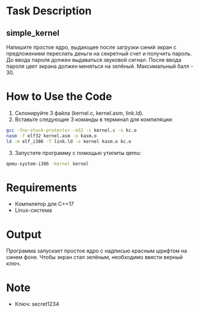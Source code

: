# Task Description
## simple_kernel
Напишите простое ядро, выдающее после загрузки синий экран с предложением переслать деньги на секретный счет и получить пароль. 
До ввода пароля должен выдаваться звуковой сигнал. После ввода пароля цвет экрана должен меняться на зелёный.
Максимальный балл - 30.

# How to Use the Code
1. Склонируйте 3 файла (kernel.c, kernel.asm, link.ld).
2. Вставьте следующие 3 команды в терминал для компиляции:
```bash
gcc -fno-stack-protector -m32 -c kernel.c -o kc.o
nasm -f elf32 kernel.asm -o kasm.o
ld -m elf_i386 -T link.ld -o kernel kasm.o kc.o
```
3. Запустите программу с помощью утилиты qemu:
```bash
qemu-system-i386 -kernel kernel
```

# Requirements
- Компилятор для C++17
- Linux-система
  
# Output
Программа запускает простое ядро с надписью красным шрифтом на синем фоне. 
Чтобы экран стал зелёным, необходимо ввести верный ключ.

# Note
- Ключ: secret1234
